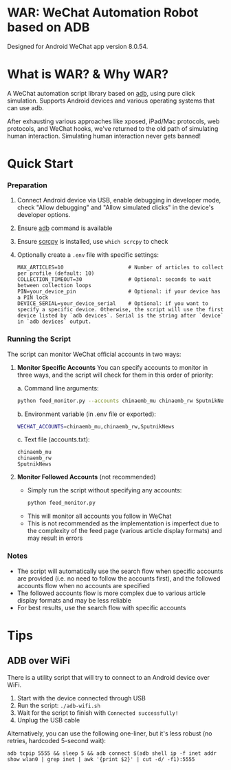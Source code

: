 WAR: WeChat Automation Robot based on ADB
===
Designed for Android WeChat app version 8.0.54.

# What is WAR? & Why WAR?
A WeChat automation script library based on [adb](https://developer.android.com/studio/command-line/adb), using pure click simulation. Supports Android devices and various operating systems that can use adb.

After exhausting various approaches like xposed, iPad/Mac protocols, web protocols, and WeChat hooks, we've returned to the old path of simulating human interaction. Simulating human interaction never gets banned!

# Quick Start
### Preparation
1. Connect Android device via USB, enable debugging in developer mode, check "Allow debugging" and "Allow simulated clicks" in the device's developer options.
2. Ensure [adb](https://developer.android.com/studio/command-line/adb) command is available
3. Ensure [scrcpy](https://github.com/Genymobile/scrcpy) is installed, use `which scrcpy` to check
4. Optionally create a `.env` file with specific settings:

    ```
    MAX_ARTICLES=10                     # Number of articles to collect per profile (default: 10)
    COLLECTION_TIMEOUT=30               # Optional: seconds to wait between collection loops
    PIN=your_device_pin                 # Optional: if your device has a PIN lock
    DEVICE_SERIAL=your_device_serial    # Optional: if you want to specify a specific device. Otherwise, the script will use the first device listed by `adb devices`. Serial is the string after `device` in `adb devices` output.
    ```

### Running the Script
The script can monitor WeChat official accounts in two ways:

1. **Monitor Specific Accounts**
   You can specify accounts to monitor in three ways, and the script will check for them in this order of priority:

   a. Command line arguments:
   ```bash
   python feed_monitor.py --accounts chinaemb_mu chinaemb_rw SputnikNews
   ```

   b. Environment variable (in .env file or exported):
   ```bash
   WECHAT_ACCOUNTS=chinaemb_mu,chinaemb_rw,SputnikNews
   ```

   c. Text file (accounts.txt):
   ```
   chinaemb_mu
   chinaemb_rw
   SputnikNews
   ```

2. **Monitor Followed Accounts** (not recommended)
   - Simply run the script without specifying any accounts:
     ```bash
     python feed_monitor.py
     ```
   - This will monitor all accounts you follow in WeChat
   - This is not recommended as the implementation is imperfect due to the complexity of the feed page (various article display formats) and may result in errors

### Notes
- The script will automatically use the search flow when specific accounts are provided (i.e. no need to follow the accounts first), and the followed accounts flow when no accounts are specified
- The followed accounts flow is more complex due to various article display formats and may be less reliable
- For best results, use the search flow with specific accounts


# Tips

## ADB over WiFi

There is a utility script that will try to connect to an Android device over WiFi.

1. Start with the device connected through USB
2. Run the script: `./adb-wifi.sh`
3. Wait for the script to finish with `Connected successfully!`
4. Unplug the USB cable

Alternatively, you can use the following one-liner, but it's less robust (no retries, hardcoded 5-second wait):

```
adb tcpip 5555 && sleep 5 && adb connect $(adb shell ip -f inet addr show wlan0 | grep inet | awk '{print $2}' | cut -d/ -f1):5555
```

